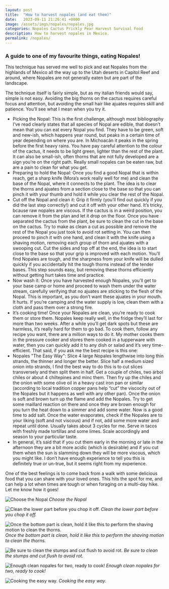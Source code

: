 ```yaml
---
layout: post
title:  "How to harvest nopales (and eat them)"
date:   2023-09-11 21:26:41 +0000
image: /assets/imgs/nopales/nopales.jpg
categories: Nopales Cactus Prickly Pear Harvest Survival Food
description: How to harvest nopales in Mexico.
permalink: /nopales/
---
```


### A guide to one of my favourite things, eating Nopales!

This technique has served me well to pick and eat Nopales from the highlands of Mexico all the way up to the Utah deserts in Capitol Reef and around, where Nopales are not generally eaten but are part of the landscape.

The technique itself is fairly simple, but as my italian friends would say, simple is not easy. Avoiding the big thorns on the cactus requires careful focus and attention, but avoiding the small hair like ajuates requires skill and patience. You’ll see what I mean when you try it.

- Picking the Nopal: This is the first challenge, although most bibliography I’ve read clearly states that all species of Nopal are edible, that doesn’t mean that you can eat every Nopal you find. They have to be green, soft and new-ish, which happens year round, but peaks in a certain time of year depending on where you are. In Michoacán it peaks in the spring before the first heavy rains. You have pay careful attention to the colour of the cactus, it needs to be light green, lighter than the rest of the plant. It can also be small-ish, often thorns that are not fully developed are a sign you’re on the right path. Really small nopales can be eaten raw, but are a pain to clean for what you get.
- Preparing to hold the Nopal: Once you find a good Nopal that is within reach, get a sharp knife (Mora’s work really well for me) and clean the base of the Nopal, where it connects to the plant. The idea is to clear the thorns and ajuates from a section close to the base so that you can pinch it with your thumb and hold it while you clear the rest of the Nopal.
- Cut off the Nopal and clean it: Grip it firmly (you’ll find out quickly if you did the last step correctly!) and cut it off with your other hand. It’s tricky, bcause raw nopales are viscous. If the cactus is in a weird position, you can remove it from the plan and let it drop on the floor. Once you have separated the cactus from the plant, be sure to clean the cut in the base on the cactus. Try to make as clean a cut as possible and remove the rest of the Nopal you just took to avoid rot setting in. You can then proceed to pinch it with one hand, and clean it with the knife using a shaving motion, removing each group of thorn and ajuates with a swooping cut. Cut the sides and top off at the end, the idea is to start close to the base so that your grip is improved with each motion. You’ll find Nopales are tough, and the sharpness from your knife will be dulled quickly if you accidentally hit the tough thorns instead of the tender bases. This step sounds easy, but removing these thorns efficiently without getting hurt takes time and practice.
- Now wash it: Once you have harvested enough Nopales, you’ll get to your base camp or home and proceed to wash them under the water stream, carefully verifying that no ajuates are sticking to the flesh of the Nopal. This is important, as you don’t want these ajuates in your mouth. It hurts. If you’re camping and the water supply is low, clean them with a cloth and pass them over a strong fire.
- It’s cooking time! Once your Nopales are clean, you’re ready to cook them or store them. Nopales keep really well, in the fridge they’ll last for more than two weeks. After a while you’ll get dark spots but these are harmless, it’s really hard for them to go bad. To cook them, follow any recipe you want, there are a million ways to do it. My mother cooks them in the pressure cooker and stores them cooked in a tupperware with water, then you can quickly add it to any dish or salad and it’s very time-efficient. That said, if you ask me the best recipe is this one:
- Nopales "The Easy Way": Slice 4 large Nopales lengthwise into long thin strands, the thinner and longer the better. Slice half a medium sized onion into strands, I find the best way to do this is to cut slices transversely and then split them in half. Get a couple of chiles, two árbol chiles or about 4 chiltepines and minc them. Then fry up the chiles and the onion with some olive oil in a heavy cast iron pan or similar (according to local tradition copper pans help “cut” the viscocity out of the Nopales but it happens as well with any other pan). Once the onion is soft and brown turn up the flame and add the Nopales. Try to get some maillard reaction on there and once they are brown enough for you turn the heat down to a simmer and add some water. Now is a good time to add salt. Once the water evaporates, check if the Nopales are to your liking (soft and not viscous) and if not, add some more water and repeat until done. Usually takes about 3 cycles for me. Serve in tacos with freshly made tortillas and some limes. Scale accordingly and season to your particular taste.
- In general, it’s said that if you cut them early in the morning or late in the afternoon they are a bit more acidic (which is desirable) and if you cut them when the sun is slamming down they will be more viscous, which you might like. I don’t have enough experience to tell you this is definitely true or un-true, but it seems right from my experience. 

One of the best feelings is to come back from a walk with some delicious food that you can share with your loved ones. This hits the spot for me, and can help a lot when times are tough or when foraging on a multi-day hike. Let me know how it goes!

![Choose the Nopal](/assets/imgs/nopales/ChooseWisely.jpg)
*Choose the Nopal*

![Clean the lower part before you chop it off.](/assets/imgs/nopales/BeforeYouCut.jpg)
*Clean the lower part before you chop it off.*

![Once the bottom part is clean, hold it like this to perform the shaving motion to clean the thorns.](/assets/imgs/nopales/CleanTheCactus.jpg)
*Once the bottom part is clean, hold it like this to perform the shaving motion to clean the thorns.*

![Be sure to clean the stumps and cut flush to avoid rot.](/assets/imgs/nopales/CleanStump.jpg)
*Be sure to clean the stumps and cut flush to avoid rot.*

![Enough clean nopales for two, ready to cook!](/assets/imgs/nopales/CleanNopales.jpg)
*Enough clean nopales for two, ready to cook!*

![Cooking the easy way.](/assets/imgs/nopales/AfterADay.jpg)
*Cooking the easy way.*
